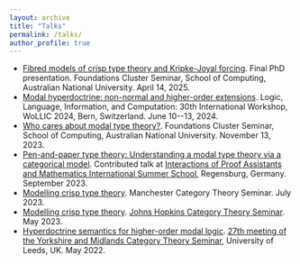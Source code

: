 ```yaml
---
layout: archive
title: "Talks"
permalink: /talks/
author_profile: true
---
```


- [Fibred models of crisp type theory and Kripke-Joyal forcing](https://floverity.github.io/files/phd_final_seminar.pdf). Final PhD presentation. Foundations Cluster Seminar, School of Computing, Australian National University. April 14, 2025.   
- [Modal hyperdoctrine: non-normal and higher-order extensions](https://floverity.github.io/files/modal_hyperdoctrine_wollic_talk.pdf). Logic, Language, Information, and Computation: 30th International Workshop, WoLLIC 2024, Bern, Switzerland. June 10--13, 2024. 
- [Who cares about modal type theory?](https://floverity.github.io/files/modaltt_foundations_seminar.pdf). Foundations Cluster Seminar, School of Computing, Australian National University. November 13, 2023. 
- [Pen-and-paper type theory: Understanding a modal type theory via a categorical model](https://floverity.github.io/files/crisptt_regensburg.pdf). Contributed talk at [Interactions of Proof Assistants and Mathematics International Summer School](https://itp-school-2023.github.io), Regensburg, Germany. September 2023. 
- [Modelling crisp type theory](https://floverity.github.io/files/crisptt_manchester.pdf). Manchester Category Theory Seminar. July 2023. 
- [Modelling crisp type theory](https://floverity.github.io/files/crisptt_jhu.pdf). [Johns Hopkins Category Theory Seminar](https://mathematics.jhu.edu/event/ct-seminar-florrie-verity/). May 2023.
- [Hyperdoctrine semantics for higher-order modal logic](https://floverity.github.io/files/modal_hypderdoctrine_talk.pdf). [27th meeting of the Yorkshire and Midlands Category Theory Seminar](https://conferences.leeds.ac.uk/yamcats/meeting27/), University of Leeds, UK. May 2022. 
